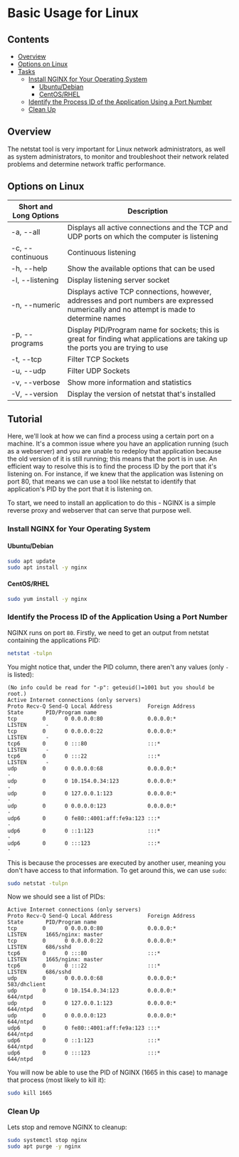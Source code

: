 # Basic Usage for Linux



<!--TOC_START-->
## Contents
- [Overview](#overview)
- [Options on Linux](#options-on-linux)
- [Tasks](#tasks)
	- [Install NGINX for Your Operating System](#install-nginx-for-your-operating-system)
		- [Ubuntu/Debian](#ubuntudebian)
		- [CentOS/RHEL](#centosrhel)
	- [Identify the Process ID of the Application Using a Port Number](#identify-the-process-id-of-the-application-using-a-port-number)
	- [Clean Up](#clean-up)

<!--TOC_END-->
## Overview
The netstat tool is very important for Linux network administrators, as well as system administrators, to monitor and troubleshoot their network related problems and determine network traffic performance.

## Options on Linux
|Short and Long Options|Description|
|----------|--------------|
|-a, --all|Displays all active connections and the TCP and UDP ports on which the computer is listening|
|-c, --continuous|Continuous listening|
|-h, --help|Show the available options that can be used|
|-l, --listening|Display listening server socket|
|-n, --numeric|Displays active TCP connections, however, addresses and port numbers are expressed numerically and no attempt is made to determine names|
|-p, --programs|Display PID/Program name for sockets; this is great for finding what applications are taking up the ports you are trying to use |
|-t, --tcp|Filter TCP Sockets|
|-u, --udp|Filter UDP Sockets|
|-v, --verbose|Show more information and statistics|
|-V, --version|Display the version of netstat that's installed|

## Tutorial
Here, we'll look at how we can find a process using a certain port on a machine.
It's a common issue where you have an application running (such as a webserver) and you are unable to redeploy that application because the old version of it is still running; this means that the port is in use.
An efficient way to resolve this is to find the process ID by the port that it's listening on.
For instance, if we knew that the application was listening on port 80, that means we can use a tool like netstat to identify that application's PID by the port that it is listening on.

To start, we need to install an application to do this - NGINX is a simple reverse proxy and webserver that can serve that purpose well.

### Install NGINX for Your Operating System

#### Ubuntu/Debian
```bash
sudo apt update
sudo apt install -y nginx
```

#### CentOS/RHEL
```bash
sudo yum install -y nginx
```

### Identify the Process ID of the Application Using a Port Number
NGINX runs on port `80`.
Firstly, we need to get an output from netstat containing the applications PID:
```bash
netstat -tulpn
```
You might notice that, under the PID column, there aren't any values (only `-` is listed):
```text
(No info could be read for "-p": geteuid()=1001 but you should be root.)
Active Internet connections (only servers)
Proto Recv-Q Send-Q Local Address           Foreign Address         State       PID/Program name
tcp        0      0 0.0.0.0:80              0.0.0.0:*               LISTEN      -
tcp        0      0 0.0.0.0:22              0.0.0.0:*               LISTEN      -
tcp6       0      0 :::80                   :::*                    LISTEN      -
tcp6       0      0 :::22                   :::*                    LISTEN      -
udp        0      0 0.0.0.0:68              0.0.0.0:*                           -
udp        0      0 10.154.0.34:123         0.0.0.0:*                           -
udp        0      0 127.0.0.1:123           0.0.0.0:*                           -
udp        0      0 0.0.0.0:123             0.0.0.0:*                           -
udp6       0      0 fe80::4001:aff:fe9a:123 :::*                                -
udp6       0      0 ::1:123                 :::*                                -
udp6       0      0 :::123                  :::*                                -
```
This is because the processes are executed by another user, meaning you don't have access to that information.
To get around this, we can use `sudo`:
```bash
sudo netstat -tulpn
```
Now we should see a list of PIDs:
```text
Active Internet connections (only servers)
Proto Recv-Q Send-Q Local Address           Foreign Address         State       PID/Program name    
tcp        0      0 0.0.0.0:80              0.0.0.0:*               LISTEN      1665/nginx: master  
tcp        0      0 0.0.0.0:22              0.0.0.0:*               LISTEN      686/sshd            
tcp6       0      0 :::80                   :::*                    LISTEN      1665/nginx: master  
tcp6       0      0 :::22                   :::*                    LISTEN      686/sshd            
udp        0      0 0.0.0.0:68              0.0.0.0:*                           583/dhclient        
udp        0      0 10.154.0.34:123         0.0.0.0:*                           644/ntpd            
udp        0      0 127.0.0.1:123           0.0.0.0:*                           644/ntpd            
udp        0      0 0.0.0.0:123             0.0.0.0:*                           644/ntpd            
udp6       0      0 fe80::4001:aff:fe9a:123 :::*                                644/ntpd            
udp6       0      0 ::1:123                 :::*                                644/ntpd            
udp6       0      0 :::123                  :::*                                644/ntpd 
````
You will now be able to use the PID of NGINX (1665 in this case) to manage that process (most likely to kill it):
```bash
sudo kill 1665
```

### Clean Up
Lets stop and remove NGINX to cleanup:
```bash
sudo systemctl stop nginx
sudo apt purge -y nginx
```
